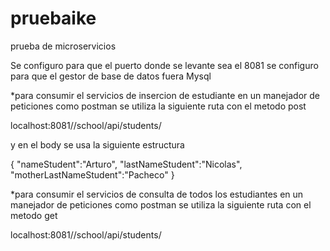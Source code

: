 # pruebaike
prueba de microservicios

Se configuro para que el puerto donde se levante sea el 8081
se configuro para que el gestor de base de datos fuera Mysql

*para consumir el servicios de insercion de estudiante en un manejador de peticiones como postman 
se utiliza la siguiente ruta con el metodo post

localhost:8081//school/api/students/

y en el body se usa la siguiente estructura

{
    "nameStudent":"Arturo",
    "lastNameStudent":"Nicolas",
    "motherLastNameStudent":"Pacheco"
}

*para consumir el servicios de consulta de todos los estudiantes en un manejador de peticiones como postman 
se utiliza la siguiente ruta con el metodo get

localhost:8081//school/api/students/



